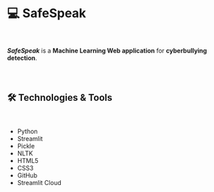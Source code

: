 # 💻 SafeSpeak
<br>

_**SafeSpeak**_ is a  **Machine Learning Web application** for **cyberbullying detection**.


<!-- ![Image](https://user-images.githubusercontent.com/51766689/226756775-745d6676-1e8e-471b-ab2c-15eb7f99c37c.png) -->


###





<br>



## 🛠 Technologies & Tools
<br>

- Python
- Streamlit
- Pickle
- NLTK
- HTML5
- CSS3
- GitHub
- Streamlit Cloud

<br>

